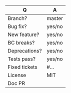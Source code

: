 | Q             | A
| ------------- | ---
| Branch?       | master <!--see comment below-->
| Bug fix?      | yes/no
| New feature?  | yes/no
| BC breaks?    | yes/no
| Deprecations? | yes/no
| Tests pass?   | yes/no
| Fixed tickets | #... <!-- #-prefixed issue number(s), if any -->
| License       | MIT
| Doc PR        |  <!--highly recommended for new features-->

<!--
Please fill in this template according to the PR you're about to submit.
Replace this comment by a description of what your PR is solving.
-->
